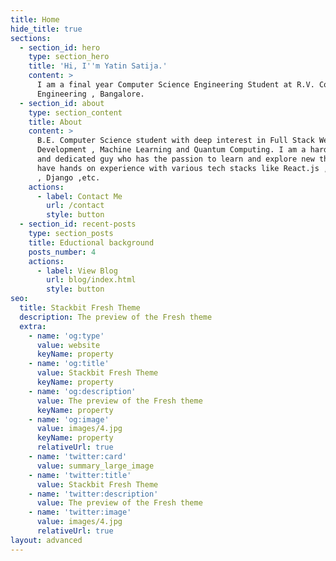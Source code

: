 ```yaml
---
title: Home
hide_title: true
sections:
  - section_id: hero
    type: section_hero
    title: 'Hi, I''m Yatin Satija.'
    content: >
      I am a final year Computer Science Engineering Student at R.V. College of
      Engineering , Bangalore.
  - section_id: about
    type: section_content
    title: About
    content: >
      B.E. Computer Science student with deep interest in Full Stack Web
      Development , Machine Learning and Quantum Computing. I am a hardworking
      and dedicated guy who has the passion to learn and explore new things. I
      have hands on experience with various tech stacks like React.js , Node.js
      , Django ,etc.
    actions:
      - label: Contact Me
        url: /contact
        style: button
  - section_id: recent-posts
    type: section_posts
    title: Eductional background
    posts_number: 4
    actions:
      - label: View Blog
        url: blog/index.html
        style: button
seo:
  title: Stackbit Fresh Theme
  description: The preview of the Fresh theme
  extra:
    - name: 'og:type'
      value: website
      keyName: property
    - name: 'og:title'
      value: Stackbit Fresh Theme
      keyName: property
    - name: 'og:description'
      value: The preview of the Fresh theme
      keyName: property
    - name: 'og:image'
      value: images/4.jpg
      keyName: property
      relativeUrl: true
    - name: 'twitter:card'
      value: summary_large_image
    - name: 'twitter:title'
      value: Stackbit Fresh Theme
    - name: 'twitter:description'
      value: The preview of the Fresh theme
    - name: 'twitter:image'
      value: images/4.jpg
      relativeUrl: true
layout: advanced
---
```

